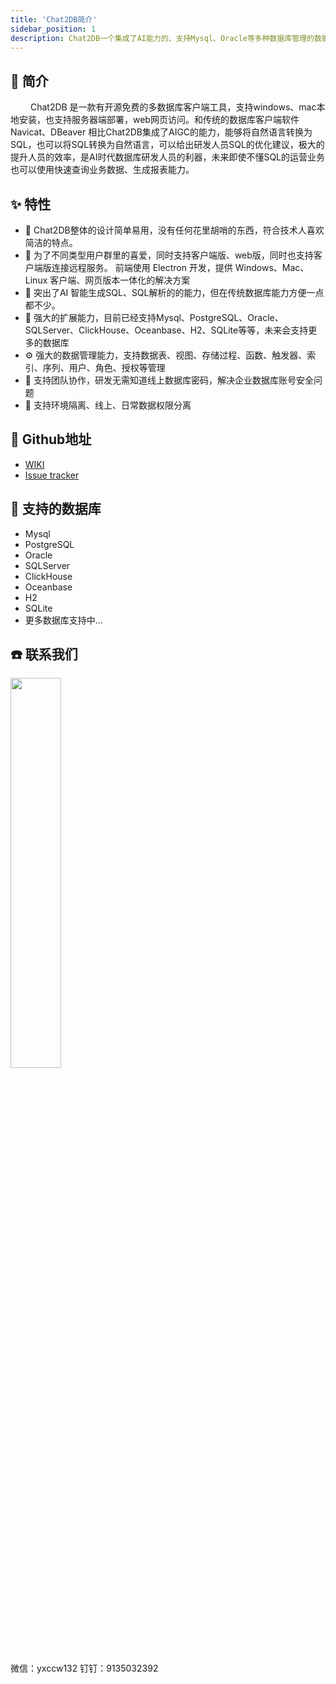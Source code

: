 ```yaml
---
title: 'Chat2DB简介'
sidebar_position: 1
description: Chat2DB一个集成了AI能力的、支持Mysql、Oracle等多种数据库管理的数据库客户端工具
---
```


## 📖 简介
&emsp; &emsp;Chat2DB 是一款有开源免费的多数据库客户端工具，支持windows、mac本地安装，也支持服务器端部署，web网页访问。和传统的数据库客户端软件Navicat、DBeaver 相比Chat2DB集成了AIGC的能力，能够将自然语言转换为SQL，也可以将SQL转换为自然语言，可以给出研发人员SQL的优化建议，极大的提升人员的效率，是AI时代数据库研发人员的利器，未来即使不懂SQL的运营业务也可以使用快速查询业务数据、生成报表能力。
## ✨ 特性
* 🍎 Chat2DB整体的设计简单易用，没有任何花里胡哨的东西，符合技术人喜欢简洁的特点。
* 👩 为了不同类型用户群里的喜爱，同时支持客户端版、web版，同时也支持客户端版连接远程服务。  前端使用 Electron 开发，提供 Windows、Mac、Linux 客户端、网页版本一体化的解决方案
* 🔧 突出了AI 智能生成SQL、SQL解析的的能力，但在传统数据库能力方便一点都不少。
* 🔌 强大的扩展能力，目前已经支持Mysql、PostgreSQL、Oracle、SQLServer、ClickHouse、Oceanbase、H2、SQLite等等，未来会支持更多的数据库
* ⚙️ 强大的数据管理能力，支持数据表、视图、存储过程、函数、触发器、索引、序列、用户、角色、授权等管理
* 👭 支持团队协作，研发无需知道线上数据库密码，解决企业数据库账号安全问题
* 🎁 支持环境隔离、线上、日常数据权限分离

## 📑 Github地址

* <a href="https://github.com/chat2db/Chat2DB/wiki">WIKI</a>
* <a href="https://github.com/chat2db/Chat2DB/issues">Issue tracker</a>

## 🔌 支持的数据库
* Mysql
* PostgreSQL
* Oracle
* SQLServer
* ClickHouse
* Oceanbase
* H2
* SQLite
* 更多数据库支持中...

## ☎️ 联系我们
<a><img src="https://gw.alicdn.com/imgextra/i1/O1CN01VBaYST1MFzhUY9QP6_!!6000000001406-0-tps-723-731.jpg" width="40%"/></a>

微信：yxccw132  钉钉：9135032392




